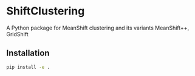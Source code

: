 # ShiftClustering

A Python package for MeanShift clustering and its variants MeanShift++, GridShift

## Installation

```bash
pip install -e .
```